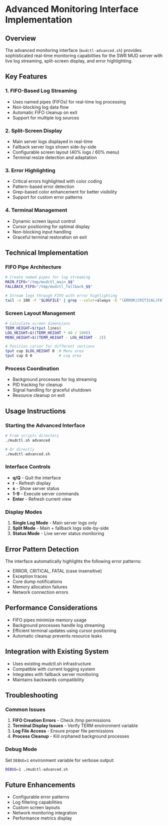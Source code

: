 # Advanced Monitoring Interface Implementation

## Overview

The advanced monitoring interface (`mudctl-advanced.sh`) provides sophisticated real-time monitoring capabilities for the SWR MUD server with live log streaming, split-screen display, and error highlighting.

## Key Features

### 1. FIFO-Based Log Streaming

- Uses named pipes (FIFOs) for real-time log processing
- Non-blocking log data flow
- Automatic FIFO cleanup on exit
- Support for multiple log sources

### 2. Split-Screen Display

- Main server logs displayed in real-time
- Fallback server logs shown side-by-side
- Configurable screen layout (40% logs / 60% menu)
- Terminal resize detection and adaptation

### 3. Error Highlighting

- Critical errors highlighted with color coding
- Pattern-based error detection
- Grep-based color enhancement for better visibility
- Support for custom error patterns

### 4. Terminal Management

- Dynamic screen layout control
- Cursor positioning for optimal display
- Non-blocking input handling
- Graceful terminal restoration on exit

## Technical Implementation

### FIFO Pipe Architecture

```bash
# Create named pipes for log streaming
MAIN_FIFO="/tmp/mudctl_main_$$"
FALLBACK_FIFO="/tmp/mudctl_fallback_$$"

# Stream logs through FIFO with error highlighting
tail -n 100 -F "$LOGFILE" | grep --color=always -E "(ERROR|CRITICAL|FATAL|[Ee]rror|[Ff]atal)" &
```

### Screen Layout Management

```bash
# Calculate screen dimensions
TERM_HEIGHT=$(tput lines)
LOG_HEIGHT=$((TERM_HEIGHT * 40 / 100))
MENU_HEIGHT=$((TERM_HEIGHT - LOG_HEIGHT - 2))

# Position cursor for different sections
tput cup $LOG_HEIGHT 0  # Menu area
tput cup 0 0            # Log area
```

### Process Coordination

- Background processes for log streaming
- PID tracking for cleanup
- Signal handling for graceful shutdown
- Resource cleanup on exit

## Usage Instructions

### Starting the Advanced Interface

```bash
# From scripts directory
./mudctl.sh advanced

# Or directly
./mudctl-advanced.sh
```

### Interface Controls

- **q/Q** - Quit the interface
- **r** - Refresh display
- **s** - Show server status
- **1-9** - Execute server commands
- **Enter** - Refresh current view

### Display Modes

1. **Single Log Mode** - Main server logs only
2. **Split Mode** - Main + fallback logs side-by-side
3. **Status Mode** - Live server status monitoring

## Error Pattern Detection

The interface automatically highlights the following error patterns:

- ERROR, CRITICAL, FATAL (case insensitive)
- Exception traces
- Core dump notifications
- Memory allocation failures
- Network connection errors

## Performance Considerations

- FIFO pipes minimize memory usage
- Background processes handle log streaming
- Efficient terminal updates using cursor positioning
- Automatic cleanup prevents resource leaks

## Integration with Existing System

- Uses existing mudctl.sh infrastructure
- Compatible with current logging system
- Integrates with fallback server monitoring
- Maintains backwards compatibility

## Troubleshooting

### Common Issues

1. **FIFO Creation Errors** - Check /tmp permissions
2. **Terminal Display Issues** - Verify TERM environment variable
3. **Log File Access** - Ensure proper file permissions
4. **Process Cleanup** - Kill orphaned background processes

### Debug Mode

Set `DEBUG=1` environment variable for verbose output:

```bash
DEBUG=1 ./mudctl-advanced.sh
```

## Future Enhancements

- Configurable error patterns
- Log filtering capabilities
- Custom screen layouts
- Network monitoring integration
- Performance metrics display
